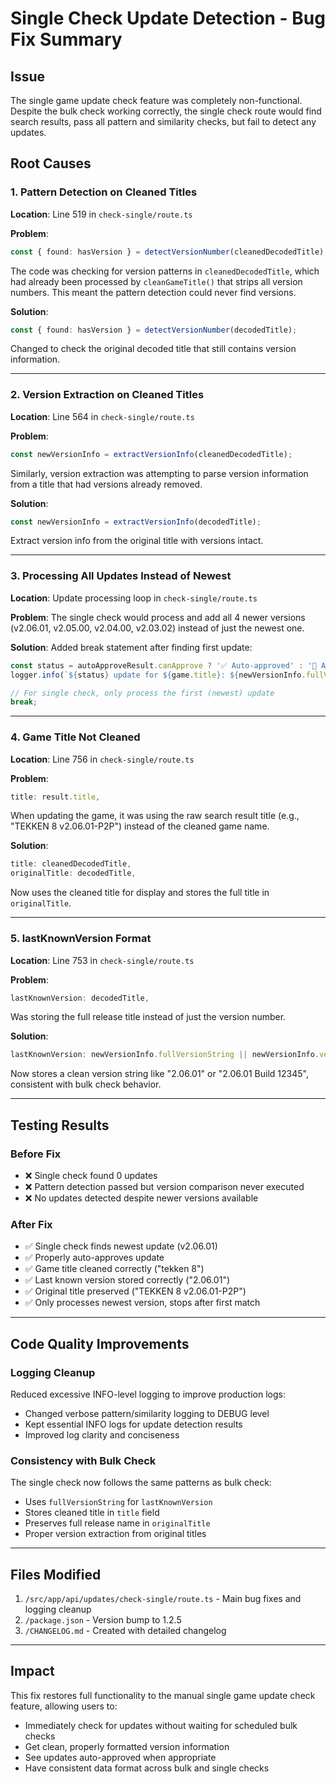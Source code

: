 # Single Check Update Detection - Bug Fix Summary

## Issue
The single game update check feature was completely non-functional. Despite the bulk check working correctly, the single check route would find search results, pass all pattern and similarity checks, but fail to detect any updates.

## Root Causes

### 1. Pattern Detection on Cleaned Titles
**Location**: Line 519 in `check-single/route.ts`

**Problem**: 
```typescript
const { found: hasVersion } = detectVersionNumber(cleanedDecodedTitle);
```

The code was checking for version patterns in `cleanedDecodedTitle`, which had already been processed by `cleanGameTitle()` that strips all version numbers. This meant the pattern detection could never find versions.

**Solution**:
```typescript
const { found: hasVersion } = detectVersionNumber(decodedTitle);
```

Changed to check the original decoded title that still contains version information.

---

### 2. Version Extraction on Cleaned Titles
**Location**: Line 564 in `check-single/route.ts`

**Problem**:
```typescript
const newVersionInfo = extractVersionInfo(cleanedDecodedTitle);
```

Similarly, version extraction was attempting to parse version information from a title that had versions already removed.

**Solution**:
```typescript
const newVersionInfo = extractVersionInfo(decodedTitle);
```

Extract version info from the original title with versions intact.

---

### 3. Processing All Updates Instead of Newest
**Location**: Update processing loop in `check-single/route.ts`

**Problem**: The single check would process and add all 4 newer versions (v2.06.01, v2.05.00, v2.04.00, v2.03.02) instead of just the newest one.

**Solution**: Added break statement after finding first update:
```typescript
const status = autoApproveResult.canApprove ? '✅ Auto-approved' : '📝 Added pending';
logger.info(`${status} update for ${game.title}: ${newVersionInfo.fullVersionString}`);

// For single check, only process the first (newest) update
break;
```

---

### 4. Game Title Not Cleaned
**Location**: Line 756 in `check-single/route.ts`

**Problem**:
```typescript
title: result.title,
```

When updating the game, it was using the raw search result title (e.g., "TEKKEN 8 v2.06.01-P2P") instead of the cleaned game name.

**Solution**:
```typescript
title: cleanedDecodedTitle,
originalTitle: decodedTitle,
```

Now uses the cleaned title for display and stores the full title in `originalTitle`.

---

### 5. lastKnownVersion Format
**Location**: Line 753 in `check-single/route.ts`

**Problem**:
```typescript
lastKnownVersion: decodedTitle,
```

Was storing the full release title instead of just the version number.

**Solution**:
```typescript
lastKnownVersion: newVersionInfo.fullVersionString || newVersionInfo.version || newVersionInfo.build || decodedTitle,
```

Now stores a clean version string like "2.06.01" or "2.06.01 Build 12345", consistent with bulk check behavior.

---

## Testing Results

### Before Fix
- ❌ Single check found 0 updates
- ❌ Pattern detection passed but version comparison never executed
- ❌ No updates detected despite newer versions available

### After Fix
- ✅ Single check finds newest update (v2.06.01)
- ✅ Properly auto-approves update
- ✅ Game title cleaned correctly ("tekken 8")
- ✅ Last known version stored correctly ("2.06.01")
- ✅ Original title preserved ("TEKKEN 8 v2.06.01-P2P")
- ✅ Only processes newest version, stops after first match

---

## Code Quality Improvements

### Logging Cleanup
Reduced excessive INFO-level logging to improve production logs:
- Changed verbose pattern/similarity logging to DEBUG level
- Kept essential INFO logs for update detection results
- Improved log clarity and conciseness

### Consistency with Bulk Check
The single check now follows the same patterns as bulk check:
- Uses `fullVersionString` for `lastKnownVersion`
- Stores cleaned title in `title` field
- Preserves full release name in `originalTitle`
- Proper version extraction from original titles

---

## Files Modified
1. `/src/app/api/updates/check-single/route.ts` - Main bug fixes and logging cleanup
2. `/package.json` - Version bump to 1.2.5
3. `/CHANGELOG.md` - Created with detailed changelog

---

## Impact
This fix restores full functionality to the manual single game update check feature, allowing users to:
- Immediately check for updates without waiting for scheduled bulk checks
- Get clean, properly formatted version information
- See updates auto-approved when appropriate
- Have consistent data format across bulk and single checks

